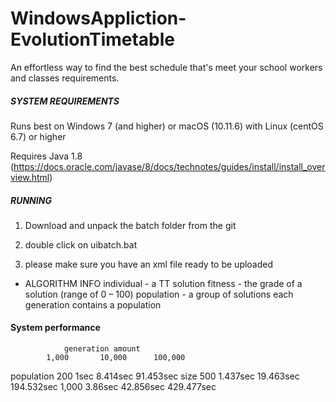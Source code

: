 # WindowsAppliction-EvolutionTimetable

An effortless way to find the best schedule that's meet your school workers and classes requirements.



#####   SYSTEM REQUIREMENTS  #####

Runs best on Windows 7 (and higher) or macOS (10.11.6) with Linux (centOS 6.7) or higher

Requires Java 1.8 (https://docs.oracle.com/javase/8/docs/technotes/guides/install/install_overview.html)




##### RUNNING #####

1. Download and unpack the batch folder from the git

2. double click on uibatch.bat

3. please make sure you have an xml file ready to be uploaded



* ALGORITHM INFO
individual - a TT solution
fitness - the grade of a solution (range of 0 – 100)
population - a group of solutions
each generation contains a population



#### System performance ####

				generation amount
			1,000		10,000		100,000
population	200	1sec		8.414sec	91.453sec
size		500	1.437sec	19.463sec	194.532sec
		1,000	3.86sec		42.856sec	429.477sec
